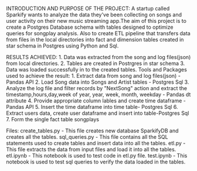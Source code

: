 INTRODUCTION AND PURPOSE OF THE PROJECT:
       A startup called Sparkify wants to analyze the data they've been collecting on songs and user activity on their new music streaming app.The aim of this project is to create a Postgres Database schema with tables designed to optimize queries for songplay analysis. Also to create ETL pipeline that transfers data from files in the local directories into fact and dimension tables created in star schema in Postgres using Python and Sql.
       
RESULTS ACHIEVED:
       1. Data was extracted from the song and log files(json) from local directories.
       2. Tables are created in Postrgres in star schema
       3. Data was loaded successfully in to the created tables.
  Tools and Packages used to achieve the result:
       1. Extract data from song and log files(json) - Pandas API
       2. Load Song data into Songs and Artist tables - Postgres Sql
       3. Analyze the log file and filter records by "NextSong" action and extract the timestamp,hours,day,week of year, year, week, month, weekday - Pandas dt attribute
       4. Provide appropriate column lables and create time dataframe -Pandas API
       5. Insert the time dataframe into time table- Postgres Sql
       6. Extract users data, create user dataframe and insert into table-Postgres Sql
       7. Form the single fact table songplays 
       
Files:
create_tables.py - This file creates new database SparkifyDB and creates all the tables.
sql_queries.py - This file contains all the SQL statements used to create tables and insert data into all the tables.
etl.py - This file extracts the data from input files and load it into all the tables.
etl.ipynb - This notebook is used to test code in etl.py file.
test.ipynb - This notebook is used to test sql queries to verify the data loaded in the tables.

